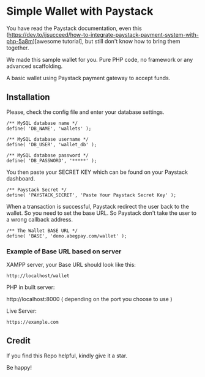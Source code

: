 # Simple Wallet with Paystack

You have read the Paystack documentation, even this (https://dev.to/ijsucceed/how-to-integrate-paystack-payment-system-with-php-5a8m)[awesome tutorial], but still don't know how to bring them together.

We made this sample wallet for you. Pure PHP code, no framework or any advanced scaffolding.

A basic wallet using Paystack payment gateway to accept funds.

## Installation
Please, check the config file and enter your database settings.

```
/** MySQL database name */
define( 'DB_NAME', 'wallets' );

/** MySQL database username */
define( 'DB_USER', 'wallet_db' );

/** MySQL database password */
define( 'DB_PASSWORD', '*****' );
```

You then paste your SECRET KEY which can be found on your Paystack dashboard.

```
/** Paystack Secret */
define( 'PAYSTACK_SECRET', 'Paste Your Paystack Secret Key' );
```

When a transaction is successful, Paystack redirect the user back to the wallet. So you need to set the base URL. So Paystack don't take the user to a wrong callback address.

```
/** The Wallet BASE URL */
define( 'BASE', 'demo.abegpay.com/wallet' );
```

### Example of Base URL based on server

XAMPP server, your Base URL should look like this: 
```
http://localhost/wallet
```

PHP in built server:

http://localhost:8000  ( depending on the port you choose to use )

Live Server:
```
https://example.com
```

## Credit
If you find this Repo helpful, kindly give it a star.

Be happy!

